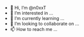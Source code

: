 - 👋 Hi, I’m @n0xxT
- 👀 I’m interested in ...
- 🌱 I’m currently learning ...
- 💞️ I’m looking to collaborate on ...
- 📫 How to reach me ...

<!---
n0xxT/n0xxT is a ✨ special ✨ repository because its `README.md` (this file) appears on your GitHub profile.
You can click the Preview link to take a look at your changes.
--->
